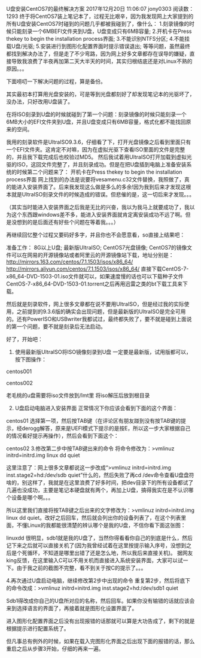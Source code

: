 U盘安装CentOS7的最终解决方案
2017年12月20日 11:06:07 jony0303 阅读数：1293
终于将CentOS7装上笔记本了，过程无比艰辛，因为我发现网上大家提到的所有U盘安装CentOS7时碰到的问题几乎都被我碰到了，像什么：
1.刻录镜像的时候只能刻录一个6MBEFI文件夹到U盘，U盘变成只有6MB容量;
2.开机卡在Press thekey to begin the installation process界面;
3.不能识别NTFS分区;
4.不能挂载U盘/光驱;
5.安装进行到图形化配置界面时提示错误退出;
等等问题，虽然最终都找到解决办法了，但是走了不少弯路，因为网上好多文章都存在误导的嫌疑，直接导致我浪费了半夜再加第二天大半天的时间，其实归根结底还是对Linux不熟的原因。。。

下面唠叨一下解决问题的过程，算是备份。

其实最初本打算用光盘安装的，可是等到光盘都刻好了却发现笔记本的光驱坏了，没办法，只好改用U盘装了。

在将ISO刻录到U盘的时候就碰到了第一个问题：刻录镜像的时候只能刻录一个6MB大小的EFI文件夹到U盘，并且U盘变成只有6MB容量，格式化都不能找回原来的空间。

我用的刻录软件是UltraISO9.3.6，仔细看了下，打开光盘镜像之后看到里面只有一个EFI文件夹。这肯定不对嘛，因为在虚拟光驱下查看ISO里面的文件是完整的，并且我下载完成后也校验过MD5。
然后我试着用UltraISO打开加载到虚拟光驱的ISO，这回文件完整了，并且刻录成功。但是在把U盘插到电脑上准备安装系统的时候第二个问题来了：
开机卡在Press thekey to begin the installation process界面
网上找到的办法是说要将vesamenu.c32文件替换，我照做了，真的能进入安装界面了。后来我发现这么做是多么的多余!因为我到后来才发现这根本就是UltraISO刻录文件的时候造成的错误。但悲催的是，这一切后来才发现。。。

（其实当时能进入安装界面之后我是无比的兴奋，我以为我马上就要成功了，我以为这个东西跟windows差不多，能进入安装界面就肯定离安装成功不远了啊。但是没想到的是后面还有好些个问题在等着我。。。）

再继续回忆整个过程又要码好多字，并且你也不会愿意看，so直接上结果吧：

准备工作：
8G以上U盘;
最新版UltraISO;
CentOS7光盘镜像;
CentOS7的镜像文件可以在网易的开源镜像站或者阿里云的开源镜像站下载，地址分别是：
http://mirrors.163.com/centos/7.1.1503/isos/x86_64/
http://mirrors.aliyun.com/centos/7.1.1503/isos/x86_64/
直接下载CentOS-7-x86_64-DVD-1503-01.iso文件就可以，如果速度慢的话也可以下载种子文件CentOS-7-x86_64-DVD-1503-01.torrent之后再用迅雷之类的bt下载工具来下载。

然后就是刻录软件，网上很多文章都在说不要用UltraISO，但是经过我的实际使用，之前提到的9.3.6版的确实会出现问题，但是最新版的UltraISO是完全可用的。还有PowerISO和USBwriter我都试过，最终都失败了，要不就是碰到上面说的第一个问题，要不就是刻录后无法启动。

好了，开始吧：

1. 使用最新版UltraISO将ISO镜像刻录到U盘
一定要是最新版，试用版都可以，按下图操作：

centos001

centos002

老毛桃的u盘需要将iso文件放到/lmt里
将iso解压后放到根目录

2. U盘启动电脑进入安装界面
正常情况下你应该会看到下面的这个界面：

centos01
选择第一项，然后按TAB键（在评论区有朋友踫到没有按TAB键的提示，经derogg解答，原来是UEFI模式下提示的是按E，所以这一步大家根据自己的情况看好提示再操作），然后会看到下面这个：

centos02
3.修改第二步中按TAB键出来的命令
将命令修改为：>vmlinuz initrd=initrd.img linux dd quiet

这里注意了：网上很多文章都说这一步改成“>vmlinuz initrd=initrd.img inst.stage2=hd:/dev/sdb
quiet”什么的，然后失败了再cd
/dev命令查看U盘盘符啥的，别这样了，我就是在这里浪费了好多时间，把dev目录下的所有设备都试了几遍也没成功，主要是笔记本硬盘就有两个，再加上U盘，搞得我实在是不认识哪个设备是哪个啊。。。

所以这里我们直接将按TAB键之后出来的文字修改为：>vmlinuz initrd=initrd.img linux dd quiet。改好之后回车，然后就会列出你的设备列表了，在这个列表里面，不懂Linux的我都能很清楚的辨认哪个是我的U盘，不信你看下面这张图：

linuxdd
很明显，sdb1就是我的U盘了，当然你得看看你自己的到底是什么，然后记下来之后就可以直接关机了(因为我曾经试着在这里按提示输入序号，没想到之后是个死循环，不知道是哪里出错了还是怎么地，所以我后来直接关机)。
据网友king反馈，在这里输入C可以不用关机而直接进入系统安装界面，大家可以试一下。由于我之前的截图不完整，看不到关于按C的提示了。。。

4.再次通过U盘启动电脑，继续修改第2步中出现的命令
重复第2步，然后将底下的命令改成：>vmlinuz initrd=initrd.img inst.stage2=hd:/dev/sdb1 quiet

Sdb1得改成你自己的U盘所对应的名称，然后回车。如果你没有输错的话就应该会来到选择语言的界面了，再接着就是图形化设置界面了。

进入图形化配置界面之后没有出现报错的话那就可以算是大功告成了，剩下的就是根据提示进行配置系统了。

但凡事总有例外的时候，如果在载入完图形化界面之后出现下面的报错的话，那么重启之后从步骤3开始，仔细的再来一遍。